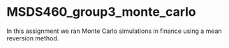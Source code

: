 # MSDS460_group3_monte_carlo
In this assignment we ran Monte Carlo simulations in finance using a mean reversion method.
